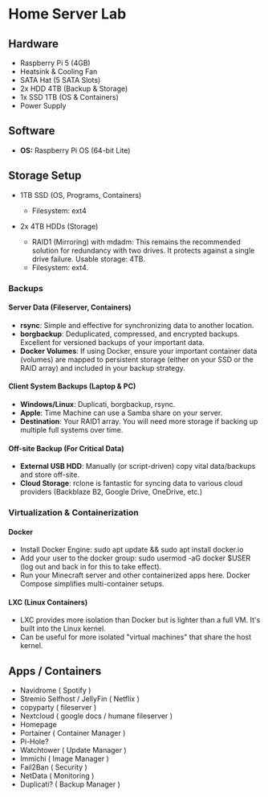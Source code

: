 # Home Server Lab

## Hardware

- Raspberry Pi 5 (4GB)
- Heatsink & Cooling Fan
- SATA Hat (5 SATA Slots)
- 2x HDD 4TB (Backup & Storage)
- 1x SSD 1TB (OS & Containers)
- Power Supply

## Software

- **OS:** Raspberry Pi OS (64-bit Lite)


## Storage Setup

- 1TB SSD (OS, Programs, Containers)
  - Filesystem: ext4

- 2x 4TB HDDs (Storage)
  - RAID1 (Mirroring) with mdadm: This remains the recommended solution for redundancy with two drives. It protects against a single drive failure. Usable storage: 4TB.
  - Filesystem: ext4.

### Backups

#### Server Data (Fileserver, Containers)

- **rsync**: Simple and effective for synchronizing data to another location.
- **borgbackup**: Deduplicated, compressed, and encrypted backups. Excellent for versioned backups of your important data.
- **Docker Volumes**: If using Docker, ensure your important container data (volumes) are mapped to persistent storage (either on your SSD or the RAID array) and included in your backup strategy.

#### Client System Backups (Laptop & PC)

- **Windows/Linux**: Duplicati, borgbackup, rsync.
- **Apple**: Time Machine can use a Samba share on your server.
- **Destination**: Your RAID1 array. You will need more storage if backing up multiple full systems over time.

#### Off-site Backup (For Critical Data)

- **External USB HDD**: Manually (or script-driven) copy vital data/backups and store off-site.
- **Cloud Storage**: rclone is fantastic for syncing data to various cloud providers (Backblaze B2, Google Drive, OneDrive, etc.)

### Virtualization & Containerization

#### Docker

- Install Docker Engine: sudo apt update && sudo apt install docker.io
- Add your user to the docker group: sudo usermod -aG docker $USER (log out and back in for this to take effect).
- Run your Minecraft server and other containerized apps here. Docker Compose simplifies multi-container setups.

#### LXC (Linux Containers)

- LXC provides more isolation than Docker but is lighter than a full VM. It's built into the Linux kernel.
- Can be useful for more isolated "virtual machines" that share the host kernel.

## Apps / Containers

- Navidrome ( Spotify )
- Stremio Selfhost / JellyFin ( Netflix )
- copyparty ( fileserver )
- Nextcloud ( google docs / humane fileserver )
- Homepage
- Portainer ( Container Manager )
- Pi-Hole?
- Watchtower ( Update Manager )
- Immichi ( Image Manager )
- Fail2Ban ( Security )
- NetData ( Monitoring )
- Duplicati? ( Backup Manager )
